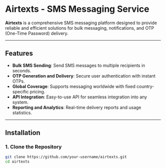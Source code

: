 # Airtexts - SMS Messaging Service

**Airtexts** is a comprehensive SMS messaging platform designed to provide reliable and efficient solutions for bulk messaging, notifications, and OTP (One-Time Password) delivery. 

---

## Features

- **Bulk SMS Sending**: Send SMS messages to multiple recipients in seconds.
- **OTP Generation and Delivery**: Secure user authentication with instant OTPs.
- **Global Coverage**: Supports messaging worldwide with fixed country-specific pricing.
- **API Integration**: Easy-to-use API for seamless integration into any system.
- **Reporting and Analytics**: Real-time delivery reports and usage statistics.

---

## Installation

### 1. Clone the Repository
```bash
git clone https://github.com/your-username/airtexts.git
cd airtexts
